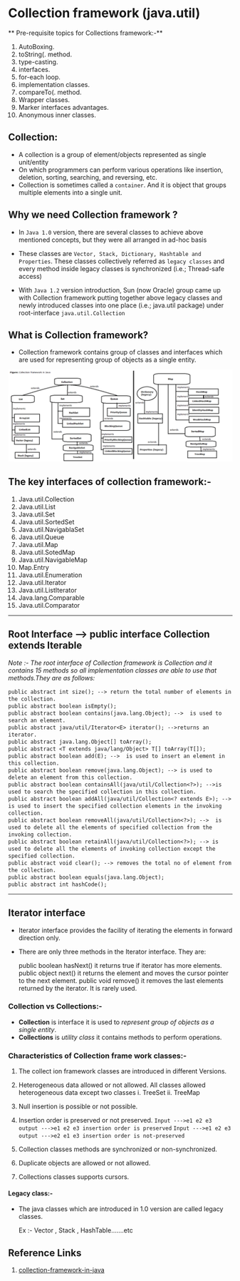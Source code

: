 # Collection framework (java.util)

** Pre-requisite topics for Collections framework:-** 
1.  AutoBoxing.
2. toString(. method.
3. type-casting.
4. interfaces.
5. for-each loop.
6. implementation classes.
7. compareTo(. method.
8. Wrapper classes.
9. Marker interfaces advantages.
10. Anonymous inner classes.

## Collection:
- A collection is a group of element/objects represented as single unit/entity
- On which programmers can perform various operations like insertion, deletion, sorting, searching, and reversing, etc.
- Collection is sometimes called a `container`. And it is object that groups multiple elements into a single unit.

## Why we need Collection framework ?
- In `Java 1.0` version, there are several classes to achieve above mentioned concepts, but they were all arranged in ad-hoc basis
- These classes are `Vector, Stack, Dictionary, Hashtable and Properties`. These classes collectively referred as `legacy classes` and every method inside legacy classes is synchronized (i.e.; Thread-safe access)

- With `Java 1.2` version introduction, Sun (now Oracle) group came up with Collection framework putting together above legacy classes and newly introduced classes into one place (i.e.; java.util package) under root-interface `java.util.Collection`

## What is Collection framework?

*   Collection framework contains group of classes and interfaces which are used for representing group of objects as a single entity.

![01-Collection-framework-hierarchy-in-java](01-Collection-framework-hierarchy-in-java.png "01-Collection-framework-hierarchy-in-java") 


## The key interfaces of collection framework:-
1. Java.util.Collection
2. Java.util.List
3. Java.util.Set
4. Java.util.SortedSet
5. Java.util.NavigablaSet
6. Java.util.Queue
7. Java.util.Map
8. Java.util.SotedMap
9. Java.util.NavigableMap
10. Map.Entry
11. Java.util.Enumeration
12. Java.util.Iterator
13. Java.util.ListIterator
14. Java.lang.Comparable
15. Java.util.Comparator


------------------------------------------------------------


## Root Interface --> public interface Collection<E> extends Iterable<E>
_Note :- The root interface of Collection framework is Collection and it contains 15 methods so all implementation classes are able to use that methods.They are as follows:_

	public abstract int size(); --> return the total number of elements in the collection.
	public abstract boolean isEmpty();
	public abstract boolean contains(java.lang.Object); -->  is used to search an element.
	public abstract java/util/Iterator<E> iterator(); -->returns an iterator.
	public abstract java.lang.Object[] toArray();
	public abstract <T extends java/lang/Object> T[] toArray(T[]);
	public abstract boolean add(E); -->  is used to insert an element in this collection.
	public abstract boolean remove(java.lang.Object); --> is used to delete an element from this collection.
	public abstract boolean containsAll(java/util/Collection<?>); -->is used to search the specified collection in this collection.
	public abstract boolean addAll(java/util/Collection<? extends E>); --> is used to insert the specified collection elements in the invoking collection.
	public abstract boolean removeAll(java/util/Collection<?>); -->  is used to delete all the elements of specified collection from the invoking collection.
	public abstract boolean retainAll(java/util/Collection<?>); --> is used to delete all the elements of invoking collection except the specified collection.
	public abstract void clear(); --> removes the total no of element from the collection.
	public abstract boolean equals(java.lang.Object);
	public abstract int hashCode();
------------------------------------------------------------

## Iterator interface
-	Iterator interface provides the facility of iterating the elements in forward direction only.
-	There are only three methods in the Iterator interface. They are:

	public boolean hasNext() it returns true if iterator has more elements.
	public object next() it returns the element and moves the cursor pointer to the next element.
	public void remove() it removes the last elements returned by the iterator. It is rarely used.

### Collection vs Collections:-

*   **Collection**  is interface it is used to _represent group of objects as a single entity_.
*   **Collections**  is _utility class_  it contains methods to perform operations.


### Characteristics of Collection frame work classes:-

1. The collect ion framework classes are introduced in different Versions.
2. Heterogeneous data allowed or not allowed. All classes allowed heterogeneous data except two classes
i. TreeSet ii. TreeMap
3. Null insertion is possible or not possible.
4. Insertion order is preserved or not preserved.
	`Input --->e1 e2 e3 output --->e1 e2 e3 insertion order is preserved` 
	`Input --->e1 e2 e3 output --->e2 e1 e3 insertion order is not-preserved`	

5. Collection classes methods are synchronized or non-synchronized.
6. Duplicate objects are allowed or not allowed.
7. Collections classes supports cursors.


#### Legacy class:- 
* The java classes which are introduced in 1.0 version are called legacy classes.
	
	Ex :- Vector , Stack , HashTable…….etc


## Reference Links
1. [collection-framework-in-java](https://www.benchresources.net/collection-framework-in-java/ "benchresources") 








